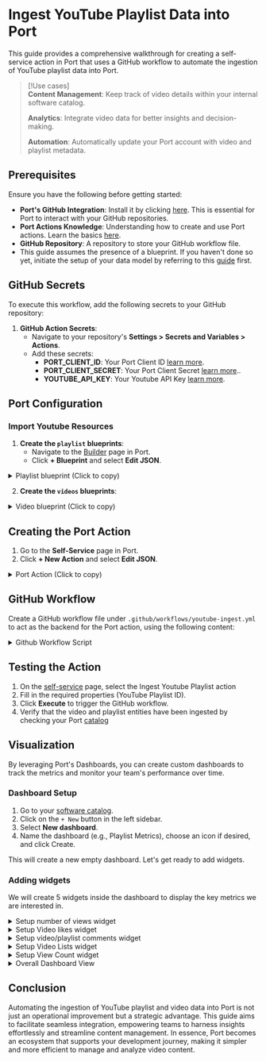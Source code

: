 # Ingest YouTube Playlist Data into Port
This guide provides a comprehensive walkthrough for creating a self-service action in Port that uses a GitHub workflow to automate the ingestion of YouTube playlist data into Port.

> [!Use cases]  
> **Content Management**: Keep track of video details within your internal software catalog.
>
> **Analytics**: Integrate video data for better insights and decision-making.
>
> **Automation**: Automatically update your Port account with video and playlist metadata.

<!-- > 💡 **USE-CASES**  
> Ingest YouTube playlist data into Port for streamlined management and integration.
> 
>  **Content Management**: Keep track of video details within your internal software catalog.
>
>  **Analytics**: Integrate video data for better insights and decision-making.
>
>  **Automation**: Automatically update your Port account with video and playlist metadata. -->

## Prerequisites

Ensure you have the following before getting started:

- **Port's GitHub Integration**: Install it by clicking [here](https://github.com/apps/getport-io/installations/select_target). This is essential for Port to interact with your GitHub repositories.
- **Port Actions Knowledge**: Understanding how to create and use Port actions. Learn the basics [here](https://docs.getport.io/actions-and-automations/create-self-service-experiences/setup-ui-for-action/).
- **GitHub Repository**: A repository to store your GitHub workflow file.
- This guide assumes the presence of a blueprint. If you haven't done so yet, initiate the setup of your data model by referring to this [guide](https://docs.getport.io/build-your-software-catalog/customize-integrations/configure-data-model/) first.

## GitHub Secrets

To execute this workflow, add the following secrets to your GitHub repository:

1. **GitHub Action Secrets**:
   - Navigate to your repository's **Settings > Secrets and Variables > Actions**.
   - Add these secrets:
     - **PORT_CLIENT_ID**: Your Port Client ID [learn more](https://docs.getport.io/build-your-software-catalog/custom-integration/api/#find-your-port-credentials).
     - **PORT_CLIENT_SECRET**: Your Port Client Secret [learn more](https://docs.getport.io/build-your-software-catalog/custom-integration/api/#find-your-port-credentials)..
     - **YOUTUBE_API_KEY**: Your Youtube API Key [learn more](https://developers.google.com/youtube/v3/docs#calling-the-api).

## Port Configuration

### Import Youtube Resources

1. **Create the `playlist` blueprints**:
   - Navigate to the [Builder](https://app.getport.io/settings/data-model) page in Port.
   - Click **+ Blueprint** and select **Edit JSON**.
   
  <details>

  Paste the following configuration:

  <summary>Playlist blueprint (Click to copy)</summary>

   ```json
{
  "identifier": "playlist",
  "title": "Playlist",
  "icon": "Youtrack",
  "schema": {
    "properties": {
      "description": {
        "type": "string",
        "title": "Description"
      },
      "videoCount": {
        "type": "number",
        "title": "Video Count"
      },
      "thumbnailUrl": {
        "type": "string",
        "title": "Thumbnail URL"
      },
      "created_at": {
        "type": "string",
        "title": "CreatedAt"
      }
    },
    "required": []
  },
  "mirrorProperties": {},
  "calculationProperties": {},
  "aggregationProperties": {},
  "relations": {}
}
```
</details>

2. **Create the `videos` blueprints**:

<details>

  Repeat the same process as in playlist blueprint and paste the following configurations:
  
<summary>Video blueprint (Click to copy)</summary>

   ```json
{
  "identifier": "video",
  "description": "This blueprint represents a video in our software catalog",
  "title": "Video",
  "icon": "Youtrack",
  "schema": {
    "properties": {
      "description": {
        "type": "string",
        "title": "Description"
      },
      "thumbnailUrl": {
        "type": "string",
        "title": "Thumbnail URL"
      },
      "duration": {
        "type": "string",
        "title": "Duration"
      },
      "viewCount": {
        "type": "number",
        "title": "View Count"
      },
      "likeCount": {
        "type": "number",
        "title": "Like Count"
      },
      "commentCount": {
        "type": "number",
        "title": "Comment Count"
      }
    },
    "required": []
  },
  "mirrorProperties": {},
  "calculationProperties": {},
  "aggregationProperties": {},
  "relations": {
    "playlist": {
      "title": "Playlist",
      "target": "playlist",
      "required": false,
      "many": false
    }
  }
}
```
</details>

## Creating the Port Action

1. Go to the **Self-Service** page in Port.
2. Click **+ New Action** and select **Edit JSON**.

<details>
<summary>Port Action (Click to copy)</summary>
   
:::tip Replace placeholders

- `<GITHUB-ORG>` – your GitHub organization or user name.
- `<GITHUB-REPO-NAME>` – your GitHub repository name.

  **Note:** The provided workflow file is named `youtube-ingest.yml`. You can rename it to any name you prefer, as long as it resides in the `.github/workflows/` folder path.

:::

 Paste the following action configuration:
  
   ```json
{
    "identifier": "ingest-youtube-playlist",
    "title": "Ingest Youtube Playlist",
    "icon": "Youtrack",
    "description": "Add a YouTube playlist and create its corresponding playlist entity.",
    "trigger": {
      "type": "self-service",
      "operation": "CREATE",
      "userInputs": {
        "properties": {
          "playlistid": {
            "icon": "DefaultProperty",
            "type": "string",
            "title": "Playlist ID"
          }
        },
        "required": [
          "playlistid"
        ],
        "order": [
          "playlistid"
        ]
      },
      "blueprintIdentifier": "playlist"
    },
    "invocationMethod": {
      "type": "GITHUB",
      "org": "<GITHUB-ORG>",
      "repo": "<GITHUB-REPO-NAME>",
      "workflow": "youtube-ingest.yml",
      "workflowInputs": {
        "{{ spreadValue() }}": "{{ .inputs }}",
        "port_context": {
          "runId": "{{ .run.id }}",
          "blueprint": "{{ .action.blueprint }}"
        }
      },
      "reportWorkflowStatus": true
    },
    "requiredApproval": false
}

   ```
 </details>

## GitHub Workflow

Create a GitHub workflow file under `.github/workflows/youtube-ingest.yml` to act as the backend for the Port action, using the following content:

<details>
<summary>Github Workflow Script</summary>
  
```yaml
name: Update Port with YouTube Playlist Data

on:
  workflow_dispatch:
    inputs:
      playlistid:
        description: 'ID of the YouTube playlist'
        required: true
      port_context:
        description: 'Port context payload'
        required: true

jobs:
  prepare_token:
    runs-on: ubuntu-latest
    env:
      PORT_CLIENT_ID: ${{ secrets.PORT_CLIENT_ID }}
      PORT_CLIENT_SECRET: ${{ secrets.PORT_CLIENT_SECRET }}
    steps:
      - name: Create Data Directory
        run: mkdir -p data

      - name: Generate Access Token
        run: |
          set -e
          PORT_CLIENT_ID=$(echo "$PORT_CLIENT_ID" | xargs)
          PORT_CLIENT_SECRET=$(echo "$PORT_CLIENT_SECRET" | xargs)
          
          response=$(curl -s -X POST "https://api.getport.io/v1/auth/access_token" \
            -H "Content-Type: application/json" \
            -d "{\"clientId\": \"$PORT_CLIENT_ID\", \"clientSecret\": \"$PORT_CLIENT_SECRET\"}")
          
          ACCESS_TOKEN=$(echo "$response" | jq -r '.accessToken')
          echo "Bearer $ACCESS_TOKEN" > data/token.txt

      - name: Upload Token Artifact
        uses: actions/upload-artifact@v4
        with:
          name: port-token
          path: data/token.txt
          retention-days: 1

  fetch_playlist_metadata:
    needs: prepare_token
    runs-on: ubuntu-latest
    env:
      YOUTUBE_API_KEY: ${{ secrets.YOUTUBE_API_KEY }}
      PLAYLIST_ID: ${{ inputs.playlistid }}
    outputs:
      playlist_id: ${{ steps.fetch_metadata.outputs.PLAYLIST_ID }}
      playlist_data: ${{ steps.fetch_metadata.outputs.PLAYLIST_DATA }}
    steps:
      - name: Download Token Artifact
        uses: actions/download-artifact@v4
        with:
          name: port-token
          path: data

      - name: Load Token
        run: |
          TOKEN=$(cat data/token.txt)
          echo "ACCESS_TOKEN=$TOKEN" >> $GITHUB_ENV

      - name: Send Start Logs to Port
        id: start_log
        run: |
          set -e
          PORT_RUN_ID=$(echo '${{ inputs.port_context }}' | jq -r '.runId')
          curl -L "https://api.getport.io/v1/actions/runs/$PORT_RUN_ID/logs" \
            -H "Content-Type: application/json" \
            -H "Authorization: $ACCESS_TOKEN" \
            -d '{
              "message": "Metadata fetch of playlist has commenced PLAYLIST_ID - '$PLAYLIST_ID'",
              "statusLabel": "Fetching Playlist"
            }'

      - name: Fetch YouTube Playlist Metadata
        id: fetch_metadata
        run: |
          playlist_response=$(curl -s "https://www.googleapis.com/youtube/v3/playlists?part=snippet,contentDetails,status&id=${PLAYLIST_ID}&key=${YOUTUBE_API_KEY}")
          playlist_id=$(echo $playlist_response | jq -r '.items[0].id')
          
          if [ -z "$playlist_id" ]; then
            echo "Failed to fetch playlist details. Exiting."
            exit 1
          fi
          playlist_data=$(echo $playlist_response | jq -c '.items[0] | {
            identifier: .id,
            title: .snippet.title,
            properties: {
              description: .snippet.description,
              thumbnailUrl: .snippet.thumbnails.default.url,
              videoCount: .contentDetails.itemCount,
              created_at: .snippet.publishedAt
            }
          }')
          echo "PLAYLIST_ID=$playlist_id" >> $GITHUB_OUTPUT
          echo "PLAYLIST_DATA=$playlist_data" >> $GITHUB_OUTPUT

      - name: Send Completion Logs to Port
        if: success()
        run: |
          PORT_RUN_ID=$(echo '${{ inputs.port_context }}' | jq -r '.runId')
          curl -L "https://api.getport.io/v1/actions/runs/$PORT_RUN_ID/logs" \
            -H "Content-Type: application/json" \
            -H "Authorization: $ACCESS_TOKEN" \
            -d '{
              "message": "Successfully fetched playlist metadata PLAYLIST_ID - '$PLAYLIST_ID'",
              "statusLabel": "Playlist Fetched"
            }'

  push_playlist_to_port:
    needs: fetch_playlist_metadata
    runs-on: ubuntu-latest
    env:
      PLAYLIST_ID: ${{ inputs.playlistid }}
    steps:
      - name: Download Token Artifact
        uses: actions/download-artifact@v4
        with:
          name: port-token
          path: data

      - name: Load Token
        run: |
          TOKEN=$(cat data/token.txt)
          echo "ACCESS_TOKEN=$TOKEN" >> $GITHUB_ENV

      - name: Send Start Logs to Port
        run: |
          PORT_RUN_ID=$(echo '${{ inputs.port_context }}' | jq -r '.runId')
          curl -L "https://api.getport.io/v1/actions/runs/$PORT_RUN_ID/logs" \
            -H "Content-Type: application/json" \
            -H "Authorization: $ACCESS_TOKEN" \
            -d '{
              "message": "ingesting playlist data to Port has commenced PLAYLIST_ID - '$PLAYLIST_ID'",
              "statusLabel": "ingesting Playlist to Port"
            }'

      - name: Push Playlist Data to Port
        run: |
          playlist_entity='${{ needs.fetch_playlist_metadata.outputs.playlist_data }}'
          
          response=$(curl -s -w "%{http_code}" -X POST "https://api.getport.io/v1/blueprints/playlist/entities?upsert=true" \
            -H "Authorization: $ACCESS_TOKEN" \
            -H "Content-Type: application/json" \
            -d "$playlist_entity")
          
          if [[ "${response: -3}" != "200" && "${response: -3}" != "201" ]]; then
            echo "Failed to push playlist to Port. Response: $response"
            exit 1
          fi

      - name: Send Completion Logs to Port
        if: success()
        run: |
          PORT_RUN_ID=$(echo '${{ inputs.port_context }}' | jq -r '.runId')
          curl -L "https://api.getport.io/v1/actions/runs/$PORT_RUN_ID/logs" \
            -H "Content-Type: application/json" \
            -H "Authorization: $ACCESS_TOKEN" \
            -d '{
              "message": "Successfully ingested playlist data to Port PLAYLIST_ID - '$PLAYLIST_ID'",
              "statusLabel": "Playlist ingested"
            }'

  fetch_and_ingest_videos:
    needs: push_playlist_to_port
    runs-on: ubuntu-latest
    env:
      YOUTUBE_API_KEY: ${{ secrets.YOUTUBE_API_KEY }}
      PLAYLIST_ID: ${{ inputs.playlistid }}
    steps:
      - name: Download Token Artifact
        uses: actions/download-artifact@v4
        with:
          name: port-token
          path: data

      - name: Load Token
        run: |
          TOKEN=$(cat data/token.txt)
          echo "ACCESS_TOKEN=$TOKEN" >> $GITHUB_ENV

      - name: Send Start Logs to Port
        run: |
          PORT_RUN_ID=$(echo '${{ inputs.port_context }}' | jq -r '.runId')
          curl -L "https://api.getport.io/v1/actions/runs/$PORT_RUN_ID/logs" \
            -H "Content-Type: application/json" \
            -H "Authorization: $ACCESS_TOKEN" \
            -d '{
              "message": "Extraction and ingesting of video data from YouTube has commenced PLAYLIST_ID - '$PLAYLIST_ID'",
              "statusLabel": "Fetching and ingesting Videos"
            }'

      - name: Collect Video Data and Ingest
        id: collect_videos
        run: |
          # Process playlist videos
          next_page_token=""
          while :; do
            echo "Fetching playlist page${next_page_token:+ with token $next_page_token}..."
            
            url="https://www.googleapis.com/youtube/v3/playlistItems?part=snippet&maxResults=50&playlistId=${PLAYLIST_ID}&key=${YOUTUBE_API_KEY}${next_page_token:+&pageToken=$next_page_token}"
            response=$(curl -s "$url")
            
            # Check for API errors
            if [ "$(echo "$response" | jq -r '.error.code // empty')" != "" ]; then
              echo "YouTube API Error: $(echo "$response" | jq -r '.error.message')"
              exit 1
            fi
            
            next_page_token=$(echo "$response" | jq -r '.nextPageToken // empty')
            video_ids=$(echo "$response" | jq -r '.items[].snippet.resourceId.videoId')
            
            for video_id in $video_ids; do
              echo "Processing video ID: $video_id"
              
              video_details=$(curl -s "https://www.googleapis.com/youtube/v3/videos?part=snippet,contentDetails,statistics&id=$video_id&key=${YOUTUBE_API_KEY}")
              
              # Extract video details
              video_title=$(echo "$video_details" | jq -r '.items[0].snippet.title')
              video_description=$(echo "$video_details" | jq -r '.items[0].snippet.description')
              video_thumbnail=$(echo "$video_details" | jq -r '.items[0].snippet.thumbnails.default.url')
              video_duration=$(echo "$video_details" | jq -r '.items[0].contentDetails.duration')
              video_view_count=$(echo "$video_details" | jq -r '.items[0].statistics.viewCount // "0"')
              video_like_count=$(echo "$video_details" | jq -r '.items[0].statistics.likeCount // "0"')
              video_comment_count=$(echo "$video_details" | jq -r '.items[0].statistics.commentCount // "0"')
              
              # Create video entity in Port
              video_entity=$(jq -n \
                --arg id "$video_id" \
                --arg title "$video_title" \
                --arg description "$video_description" \
                --arg thumbnailUrl "$video_thumbnail" \
                --arg duration "$video_duration" \
                --arg viewCount "$video_view_count" \
                --arg likeCount "$video_like_count" \
                --arg commentCount "$video_comment_count" \
                --arg playlist_id "$PLAYLIST_ID" \
                '{
                  identifier: $id,
                  title: $title,
                  properties: {       
                    description: $description,
                    thumbnailUrl: $thumbnailUrl,
                    duration: $duration,
                    viewCount: ($viewCount | tonumber),
                    likeCount: ($likeCount | tonumber),
                    commentCount: ($commentCount | tonumber)
                  },
                  relations: {
                    playlist: $playlist_id
                  }
                }')
              
              response=$(curl --http1.1 -s -w "\n%{http_code}" -X POST "https://api.getport.io/v1/blueprints/video/entities?upsert=true" \
                -H "Authorization: $ACCESS_TOKEN" \
                -H "Content-Type: application/json" \
                -d "$video_entity")
              
              http_code=$(echo "$response" | tail -n1)
              body=$(echo "$response" | sed '$d')
              
              if [[ ! "$http_code" =~ ^2[0-9][0-9]$ ]]; then
                echo "Failed to push video to Port. HTTP code: $http_code"
                echo "Response Body: $body"
                continue
              fi
              
              echo "Successfully processed video: $video_id"
            done
            
            if [ -z "$next_page_token" ]; then
              echo "No more pages to process"
              break
            fi
          done

      - name: Send Completion Logs to Port
        if: success()
        run: |
          PORT_RUN_ID=$(echo '${{ inputs.port_context }}' | jq -r '.runId')
          curl -L "https://api.getport.io/v1/actions/runs/$PORT_RUN_ID/logs" \
            -H "Content-Type: application/json" \
            -H "Authorization: $ACCESS_TOKEN" \
            -d '{
              "message": "Successfully fetched and ingested all videos PLAYLIST_ID - '$PLAYLIST_ID'",
              "statusLabel": "Videos Fetched and ingested"
            }'

      - name: Handle Job Completion
        if: always()
        run: |
          PORT_RUN_ID=$(echo '${{ inputs.port_context }}' | jq -r '.runId')
          if [[ "$?" == "0" ]]; then
            STATUS_LABEL="Success"
            MESSAGE="Successfully ingested Youtube data to Port!"
          else
            STATUS_LABEL="Failed"
            MESSAGE="Failed to complete video processing"
          fi
          
          curl -L "https://api.getport.io/v1/actions/runs/$PORT_RUN_ID/logs" \
            -H "Content-Type: application/json" \
            -H "Authorization: $ACCESS_TOKEN" \
            -d "{
              \"message\": \"$MESSAGE\",
              \"statusLabel\": \"$STATUS_LABEL\"
            }"
```
</details>


## Testing the Action

1. On the [self-service](https://app.getport.io/self-serve) page, select the Ingest Youtube Playlist action
2. Fill in the required properties (YouTube Playlist ID).
3. Click **Execute** to trigger the GitHub workflow.
4. Verify that the video and playlist entities have been ingested by checking your Port [catalog](https://app.getport.io/playlists)


## Visualization

By leveraging Port's Dashboards, you can create custom dashboards to track the metrics and monitor your team's performance over time.

### Dashboard Setup

1. Go to your [software catalog](https://app.getport.io/organization/catalog).
2. Click on the `+ New` button in the left sidebar.
3. Select **New dashboard**.
4. Name the dashboard (e.g., Playlist Metrics), choose an icon if desired, and click Create.
   
This will create a new empty dashboard. Let's get ready to add widgets.


### Adding widgets

We will create 5 widgets inside the dashboard to display the key metrics we are interested in.

<details>
 <summary>Setup number of views widget</summary>
   
   1. `Click +` Widget and select Number Chart.

   2. Title: Enter **Views** in the input box

   3. Add an optional icon if you prefer.

   4. Select **Aggregrate by property** option under the **Chart type** and choose **Video** as the blueprint.

   5. Select `View Count` as Property and `Sum` as the Function

   <img width="613" alt="image" src="https://github.com/user-attachments/assets/14fec310-7bf6-42ad-b9b7-5e850c234133">

   6. Click Save.

</details>


<details>
 <summary>Setup Video likes widget</summary>
   
   1. `Click +` Widget and select Number Chart.

   2. Title: Enter **Likes** in the input box.

   3. Add an optional icon if you prefer.

   4. Select **Aggregrate by property** option under the **Chart type** and choose **Video** as the blueprint.

   5. Select Like Count as Property and Sum as the Function

   <img width="610" alt="image" src="https://github.com/user-attachments/assets/3cf8acb0-6645-40bb-b467-a2ffcb4043f5">

   6. Click Save.

</details>


<details>
 <summary>Setup video/playlist comments widget</summary>
   
   1. `Click +`Widget and select Number Chart.

   2. Title: Enter **Comments** in the input box.

   3. Add an optional icon if you prefer.

   4. Select **Aggregrate by property** option under the **Chart type** and choose **Video** as the blueprint.

   5. Select Comment Count as Property and Sum as the Function

   <img width="610" alt="image" src="https://github.com/user-attachments/assets/9d484f27-aa48-4c81-ade3-bd1b720d9bed">

   6. Click Save.

</details>


<details>
 <summary>Setup Video Lists widget</summary>
   
   1. `Click +` Widget and select Table.

   2. Title: Enter **Video Lists** in the input box.

   3. Add an optional icon if you prefer.

   4. Choose **Video** as the blueprint.

   5. Add Description and ThumbnailURL as excluded property.

   <img width="612" alt="image" src="https://github.com/user-attachments/assets/c947e440-908c-472a-8a58-8dd65c8fbc8e">

   6. Click Save.

</details>


<details>
 <summary>Setup View Count widget</summary>
   
   1. `Click +` Widget and select Pie Chart.

   2. Title: Enter **View Count** in the input box.

   3. Add an optional icon if you prefer.

   4. Choose **Video** as the blueprint.

   5. Select Breakdown Property as View Count

   <img width="605" alt="image" src="https://github.com/user-attachments/assets/0757af44-b6b3-45bd-9765-d9f5eea199df">

   6. Click Save.

</details>

<details>
 <summary>Overall Dashboard View</summary>

<img width="1104" alt="image" src="https://github.com/user-attachments/assets/8dd333a0-eb42-45fa-9f80-78d96f111238">

</details>

## Conclusion
Automating the ingestion of YouTube playlist and video data into Port is not just an operational improvement but a strategic advantage. This guide aims to facilitate seamless integration, empowering teams to harness insights effortlessly and streamline content management. In essence, Port becomes an ecosystem that supports your development journey, making it simpler and more efficient to manage and analyze video content.